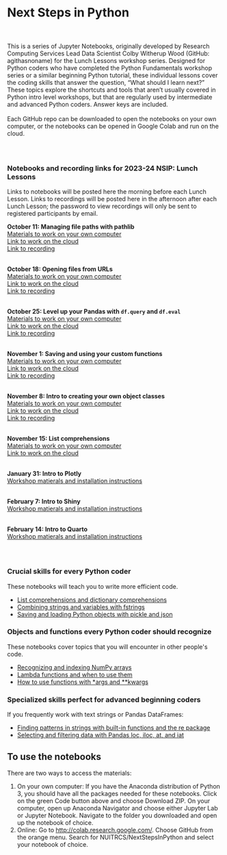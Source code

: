 # Next Steps in Python

<br><br>This is a series of Jupyter Notebooks, originally developed by Research Computing Services Lead Data Scientist Colby Witherup Wood (GitHub: agithasnoname) for the Lunch Lessons workshop series. Designed for Python coders who have completed the Python Fundamentals workshop series or a similar beginning Python tutorial, these individual lessons cover the coding skills that answer the question, “What should I learn next?” These topics explore the shortcuts and tools that aren’t usually covered in Python intro level workshops, but that are regularly used by intermediate and advanced Python coders. Answer keys are included.
<br><br>Each GitHub repo can be downloaded to open the notebooks on your own computer, or the notebooks can be opened in Google Colab and run on the cloud.


### <br><br>Notebooks and recording links for 2023-24 NSIP: Lunch Lessons
Links to notebooks will be posted here the morning before each Lunch Lesson. Links to recordings will be posted here in the afternoon after each Lunch Lesson; the password to view recordings will only be sent to registered participants by email.

**October 11: Managing file paths with pathlib**
<br>[Materials to work on your own computer](https://github.com/nuitrcs/filepaths) 
<br>[Link to work on the cloud](https://colab.research.google.com/github/nuitrcs/filepaths/blob/main/filepaths.ipynb) 
<br>[Link to recording](https://northwestern.zoom.us/rec/share/4G8RcjcE4RY4lUKrO___n8ne8e6i0WqH0C2H0Lf_-C4qWnBsnWpEbj__i2kbXafv.lLGipFZKA9v4bsuo)

<br>**October 18: Opening files from URLs**
<br>[Materials to work on your own computer](https://github.com/nuitrcs/loadURLs)
<br>[Link to work on the cloud](https://colab.research.google.com/github/nuitrcs/loadURLs/blob/main/loadUrls.ipynb)
<br>[Link to recording](https://northwestern.zoom.us/rec/share/F6Insbv7aaciyq1R736s4DyrY8xxsh-Vlfb9dgCaBSe3QEe_0QuCQMy-o0Qzi-1-.ovde5JHcZQxRuAQb)

<br>**October 25: Level up your Pandas with `df.query` and `df.eval`**
<br>[Materials to work on your own computer](https://github.com/nuitrcs/NextStepsInPython/tree/master/QueryEval)
<br>[Link to work on the cloud](https://colab.research.google.com/github/nuitrcs/NextStepsInPython/blob/master/QueryEval/pandas_query_and_eval.ipynb)
<br>[Link to recording](https://northwestern.zoom.us/rec/share/dZNF9drmSdu9CmFikLKzovkEuA-XoHaLdaKk6iGCljGZEwSN-cQhCEJ0M20GFshj.iPXtlH8x5IDGdOQ-)

<br>**November 1: Saving and using your custom functions**
<br>[Materials to work on your own computer](https://github.com/nuitrcs/saveFunctions)
<br>[Link to work on the cloud](https://colab.research.google.com/github/nuitrcs/saveFunctions/blob/main/saveFunctions.ipynb)
<br>[Link to recording](https://northwestern.zoom.us/rec/share/3awuf6RxcTdJIY9G3G6JhU3ECoWTKibhsptghSoiRv-h5nRCEfypYn44nsclZ7Y.YGnb4UZBc9BADLVl)

<br>**November 8: Intro to creating your own object classes**
<br>[Materials to work on your own computer](https://github.com/nuitrcs/objectClasses)
<br>[Link to work on the cloud](https://colab.research.google.com/github/nuitrcs/objectClasses/blob/main/objectClasses.ipynb)
<br>[Link to recording](https://northwestern.zoom.us/rec/share/BmtJeNZsMzrW5hZYMmJdtXSgdFAzR_vy0z-YCeNbLTkeVQQWLCNh3-5tB4VGs8mP.6576jI2ZNqJX4Czb)

<br>**November 15: List comprehensions**
<br>[Materials to work on your own computer](https://github.com/aGitHasNoName/listComprehension)
<br>[Link to work on the cloud](https://colab.research.google.com/github/aGitHasNoName/listComprehension/blob/main/list.ipynb)

<br>**January 31: Intro to Plotly**
<br>[Workshop matierals and installation instructions](https://github.com/nuitrcs/IntroToPlotly)

<br>**February 7: Intro to Shiny**
<br>[Workshop matierals and installation instructions](https://github.com/nuitrcs/IntroToPyShiny)

<br>**February 14: Intro to Quarto**
<br>[Workshop matierals and installation instructions](https://github.com/nuitrcs/IntroToQuarto)

### <br><br>Crucial skills for every Python coder 
These notebooks will teach you to write more efficient code.
- [List comprehensions and dictionary comprehensions](https://github.com/nuitrcs/NextStepsInPython/tree/master/listComprehension)
- [Combining strings and variables with fstrings](https://github.com/nuitrcs/NextStepsInPython/tree/master/fstrings)
- [Saving and loading Python objects with pickle and json](https://github.com/nuitrcs/NextStepsInPython/tree/master/pickleJson)

### Objects and functions every Python coder should recognize
These notebooks cover topics that you will encounter in other people's code.
- [Recognizing and indexing NumPy arrays](https://github.com/nuitrcs/NextStepsInPython/tree/master/numpyArrays)
- [Lambda functions and when to use them](https://github.com/nuitrcs/NextStepsInPython/tree/master/lambdas)
- [How to use functions with \*args and \*\*kwargs](https://github.com/nuitrcs/NextStepsInPython/tree/master/argsKwargs)

### Specialized skills perfect for advanced beginning coders
If you frequently work with text strings or Pandas DataFrames:
- [Finding patterns in strings with built-in functions and the re package](https://github.com/nuitrcs/NextStepsInPython/tree/master/stringPatterns)
- [Selecting and filtering data with Pandas loc, iloc, at, and iat](https://github.com/nuitrcs/NextStepsInPython/tree/master/pandasLoc)

## To use the notebooks
There are two ways to access the materials:
1. On your own computer: If you have the Anaconda distribution of Python 3, you should have all the packages needed for these notebooks. Click on the green Code button above and choose Download ZIP. On your computer, open up Anaconda Navigator and choose either Jupyter Lab or Jupyter Notebook. Navigate to the folder you downloaded and open up the notebook of choice.
2. Online: Go to http://colab.research.google.com/. Choose GitHub from the orange menu. Search for NUITRCS/NextStepsInPython and select your notebook of choice.
